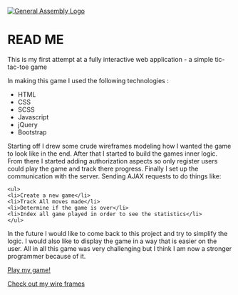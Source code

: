 [![General Assembly Logo](https://camo.githubusercontent.com/1a91b05b8f4d44b5bbfb83abac2b0996d8e26c92/687474703a2f2f692e696d6775722e636f6d2f6b6538555354712e706e67)](https://generalassemb.ly/education/web-development-immersive)

<h1> READ ME </h1>

<p>This is my first attempt at a fully interactive web application - a simple tic-tac-toe game
</p>

<p>In making this game I used the following technologies :
    <ul>
      <li>HTML</li>
      <li>CSS</li>
      <li>SCSS</li>
      <li>Javascript</li>
      <li>jQuery</li>
      <li>Bootstrap</li>
    </ul>
</p>

<p>Starting off I drew some crude wireframes modeling how I wanted the game to look like in the end. After that I started to build the games inner logic. From there I started adding authorization aspects so only register users could play the game and track there progress. Finally I set up the communication with the server. Sending AJAX requests to do things like:

    <ul>
    <li>Create a new game</li>
    <li>Track All moves made</li>
    <li>Determine if the game is over</li>
    <li>Index all game played in order to see the statistics</li>
    </ul>
</p>

<p>In the future I would like to come back to this project and try to simplify the logic. I would also like to display the game in a way that is easier on the user. All in all this game was very challenging but I think I am now a stronger programmer because of it.
</p>

<a href="www.github.com">Play my game!</a>

<a href="www.imagur.com">Check out my wire frames</a>
